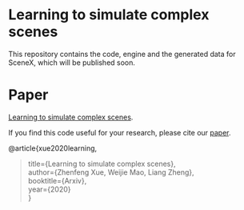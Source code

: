 # Learning to simulate complex scenes
This repository contains the code, engine and the generated data for SceneX, which will be published soon.  
# Paper
[Learning to simulate complex scenes](https://arxiv.org/abs/2006.14611?context=cs.CV). 
  
If you find this code useful for your research, please cite our [paper](https://arxiv.org/abs/2006.14611?context=cs.CV).  
  
@article{xue2020learning,  
>title={Learning to simulate complex scenes},  
>author={Zhenfeng Xue, Weijie Mao, Liang Zheng},  
>booktitle={Arxiv},  
>year={2020}  
}  
